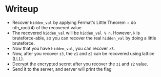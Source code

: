 # Writeup

- Recover `hidden_val` by applying Fermat's Little Theorem + do nth_root(4) of the recovered value
- The recovered `hidden_val` will be `hidden_val % n`. However, `k` is bruteforce-able, so you can recover the real `hidden_val` by doing a little bruteforce.
- Now that you have `hidden_val`, you can recover `z3`.
- Now, after you recover `z3`, the `z1` and `z2` can be recovered using lattice (LLL).
- Decrypt the encrypted secret after you recover the `z1` and `z2` value.
- Send it to the server, and server will print the flag
